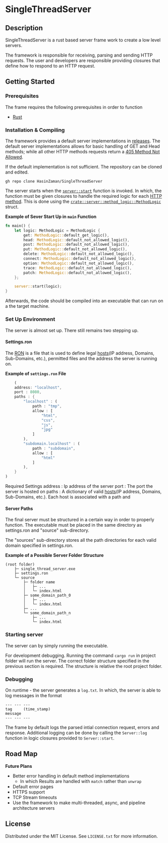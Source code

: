 # SingleThreadServer
## Description
SingleThreadServer is a rust based server frame work to create a low level servers.

The framework is responsible for receiving, parsing and sending HTTP requests. The user and developers are responsible providing closures that define how to respond to an HTTP request.
## Getting Started

### Prerequisites

The frame requires the following prerequisites in order to function
 * [Rust](https://www.rust-lang.org/tools/install)

### Installation & Compiling

The framework provides a default server implementations in [releases](https://github.com/HasinZaman/SingleThreadServer/releases). The default server implementations allows for basic handling of GET and Head methods; while all other HTTP methods requests return a [405 Method Not Allowed](https://developer.mozilla.org/en-US/docs/Web/HTTP/Status/405).

If the default implementation is not sufficient. The repository can be cloned and edited.
```
gh repo clone HasinZaman/SingleThreadServer
```
The server starts when the [```server::start```]() function is invoked. In which, the function must be given closures to handle the required logic for each [HTTP method](https://developer.mozilla.org/en-US/docs/Web/HTTP/Methods). This is done using the [```crate::server::method_logic::MethodLogic```](https://www.rust-lang.org/tools/install) struct.

**Example of Sever Start Up in ```main``` Function**
```rust
fn main() {
    let logic: MethodLogic = MethodLogic {
        get: MethodLogic::default_get_logic(),
        head: MethodLogic::default_not_allowed_logic(),
        post: MethodLogic::default_not_allowed_logic(),
        put: MethodLogic::default_not_allowed_logic(),
        delete: MethodLogic::default_not_allowed_logic(),
        connect: MethodLogic::default_not_allowed_logic(),
        option: MethodLogic::default_not_allowed_logic(),
        trace: MethodLogic::default_not_allowed_logic(),
        patch: MethodLogic::default_not_allowed_logic(),
    };

    server::start(logic);
}
```
Afterwards, the code should be compiled into an executable that can run on a the target machine.
### Set Up Environment

The server is almost set up. There still remains two stepping up.

#### Settings.ron

The [RON](https://github.com/ron-rs/ron) is a file that is used to define legal [hosts](https://developer.mozilla.org/en-US/docs/Web/HTTP/Headers/host)(IP address, Domains, Sub-Domains, etc.), permitted files and the address the server is running on.

**Example of ```settings.ron``` File**
```Rust
    (
    address: "localhost",
    port : 8080,
    paths : {
        "localhost" : (
            path : "tmp",
            allow : [
                "html",
                "css",
                "js",
                "jpg"
            ]
        ),
        "subdomain.localhost" : (
            path : "subdomain",
            allow : [
                "html"
            ]
        ),
    }
)
```

Required Settings
address : Ip address of the server
port : The port the server is hosted on
paths : A dictionary of valid [hosts](https://developer.mozilla.org/en-US/docs/Web/HTTP/Headers/host)(IP address, Domains, Sub-Domains, etc.). Each host is associated with a path and 

#### Server Paths
The final server must be structured in a certain way in order to properly function. The executable must be placed in the same directory as settings.ron and "source" sub-directory.

The "sources" sub-directory stores all the path directories for each valid domain specified in settings.ron.

**Example of a Possible Server Folder Structure**
```
(root folder)
    ├─ single_thread_server.exe
    ├─ settings.ron
    └─ source
        ├─ folder name
        │   ├─ ...
        │   └─ index.html
        ├─ some_domain_path_0
        │   ├─ ...
        │   └─ index.html
        ├─ ...
        └─ some_domain_path_n
            ├─ ...
            └─ index.html
```
### Starting server

The server can by simply running the executable.

For development debugging. Running the command ```cargo run``` in project folder will run the server. The correct folder structure specified in the previous section is required. The structure is relative the root project folder.

### Debugging

On runtime - the server generates a ```log.txt```. In which, the server is able to log messages in the format
```
--- --- ---
tag     (time_stamp)
message
--- --- ---
```

The frame by default logs the parsed intial connection request, errors and response. Additional logging can be done by calling the ```Server::log``` function in logic closures provided to ```Server::start```.

## Road Map

**Future Plans**
 - Better error handling in default method implementations
    - In which Results are handled with ```match``` rather than ```unwrap```
 - Default error pages
 - HTTPS support
 - TCP Stream timeouts
 - Use the framework to make multi-threaded, async, and pipeline architecture servers

## License
Distributed under the MIT License. See ```LICENSE.txt``` for more information.
